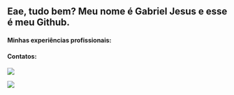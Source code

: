 ## Eae, tudo bem? Meu nome é Gabriel Jesus e esse é meu Github.

#### **Minhas experiências profissionais:**

#### **Contatos:**
<a href = "mailto:91gabrieldejesus@gmail.com"><img loading="lazy" src="https://img.shields.io/badge/Gmail-D14836?style=for-the-badge&logo=gmail&logoColor=white" target="_blank"></a>

<a href="http://www.linkedin.com/in/gabriel-de-jesus-5ba426256" target="_blank"><img loading="lazy" src="https://img.shields.io/badge/-LinkedIn-%230077B5?style=for-the-badge&logo=linkedin&logoColor=white" target="_blank"></a>   


